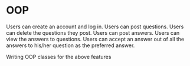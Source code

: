 # OOP

Users can create an account and log in.
Users can post questions.
Users can delete the questions they post.
Users can post answers.
Users can view the answers to questions.
Users can accept an answer out of all the answers to his/her question as the preferred answer. 


Writing OOP classes for the above features
